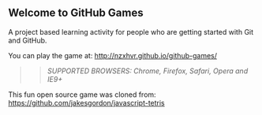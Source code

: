 ## Welcome to GitHub Games

A project based learning activity for people who are getting started with Git and GitHub.

You can play the game at: http://nzxhvr.github.io/github-games/

>> _*SUPPORTED BROWSERS*: Chrome, Firefox, Safari, Opera and IE9+_

This fun open source game was cloned from: https://github.com/jakesgordon/javascript-tetris
